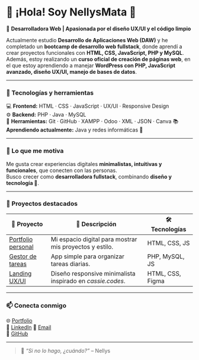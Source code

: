 # 👋 ¡Hola! Soy NellysMata 🌺

🎯 **Desarrolladora Web | Apasionada por el diseño UX/UI y el código limpio**

Actualmente estudio **Desarrollo de Aplicaciones Web (DAW)** y he completado un **bootcamp de desarrollo web fullstack**, donde aprendí a crear proyectos funcionales con **HTML, CSS, JavaScript, PHP y MySQL**.  
Además, estoy realizando un **curso oficial de creación de páginas web**, en el que estoy aprendiendo a manejar **WordPress con PHP, JavaScript avanzado, diseño UX/UI, manejo de bases de datos**.

---

### 🚀 Tecnologías y herramientas

💻 **Frontend:** HTML · CSS · JavaScript · UX/UI · Responsive Design  
⚙️ **Backend:** PHP · Java · MySQL  
🔧 **Herramientas:** Git · GitHub · XAMPP · Odoo · XML · JSON · Canva
📚 **Aprendiendo actualmente:** Java y redes informáticas 🥵

---

### 🧠 Lo que me motiva

Me gusta crear experiencias digitales **minimalistas, intuitivas y funcionales**, que conecten con las personas.  
Busco crecer como **desarrolladora fullstack**, combinando **diseño y tecnología 🤩**.

---

### 🧩 Proyectos destacados

| 🌟 Proyecto | 💬 Descripción | 🛠️ Tecnologías |
|-------------|----------------|----------------|
| [Portfolio personal](https://tusitio.com) | Mi espacio digital para mostrar mis proyectos y estilo. | HTML, CSS, JS |
| [Gestor de tareas](#) | App simple para organizar tareas diarias. | PHP, MySQL, JS |
| [Landing UX/UI](#) | Diseño responsive minimalista inspirado en *cassie.codes*. | HTML, CSS, Figma |

---

### 📫 Conecta conmigo

🌐 [Portfolio](https://tusitio.com)  
💼 [LinkedIn](www.linkedin.com/in/nellysmata) 
📧 [Email](mailto:nellysmata.dev@gmail.com)  
🐙 [GitHub](https://github.com/NellysMata)

---

> 🌸 *“Si no lo hago, ¿cuándo?”* – Nellys
